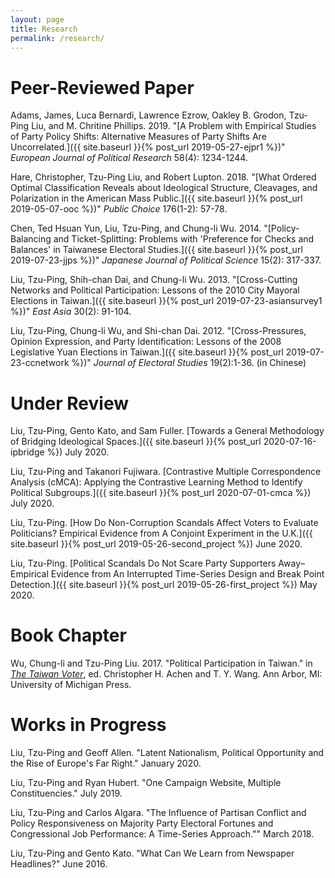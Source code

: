 ```yaml
---
layout: page
title: Research
permalink: /research/
---
```


Peer-Reviewed Paper
===

Adams, James, Luca Bernardi,  Lawrence Ezrow, Oakley B. Grodon, Tzu-Ping Liu, and M. Chritine Phillips. 2019. "[A Problem with Empirical Studies of Party Policy Shifts: Alternative Measures of Party Shifts Are Uncorrelated.]({{ site.baseurl }}{% post_url 2019-05-27-ejpr1 %})" *European Journal of Political Research* 58(4): 1234-1244.

Hare, Christopher, Tzu-Ping Liu, and Robert Lupton. 2018. "[What Ordered Optimal Classification Reveals about Ideological Structure, Cleavages, and Polarization in the American Mass Public.]({{ site.baseurl }}{% post_url 2019-05-07-ooc %})" *Public Choice* 176(1-2): 57-78.


Chen, Ted Hsuan Yun, Liu, Tzu-Ping, and Chung-li Wu. 2014. "[Policy-Balancing and Ticket-Splitting: Problems with 'Preference for Checks and Balances' in Taiwanese Electoral Studies.]({{ site.baseurl }}{% post_url 2019-07-23-jjps %})" *Japanese Journal of Political Science* 15(2): 317-337.

Liu, Tzu-Ping, Shih-chan Dai, and Chung-li Wu. 2013. "[Cross-Cutting Networks and Political
Participation: Lessons of the 2010 City Mayoral Elections in Taiwan.]({{ site.baseurl }}{% post_url 2019-07-23-asiansurvey1 %})" *East Asia* 30(2): 91-104.

Liu, Tzu-Ping, Chung-li Wu, and Shi-chan Dai. 2012. "[Cross-Pressures, Opinion Expression, and Party Identification: Lessons of the 2008 Legislative Yuan Elections in Taiwan.]({{ site.baseurl }}{% post_url 2019-07-23-ccnetwork %})" *Journal of Electoral Studies*  19(2):1-36. (in Chinese)

Under Review
===

Liu, Tzu-Ping, Gento Kato, and Sam Fuller. [Towards a General Methodology of Bridging Ideological Spaces.]({{ site.baseurl }}{% post_url 2020-07-16-ipbridge %}) July 2020.

Liu, Tzu-Ping and Takanori Fujiwara. [Contrastive Multiple Correspondence Analysis (cMCA): Applying the Contrastive Learning Method to Identify Political Subgroups.]({{ site.baseurl }}{% post_url 2020-07-01-cmca %}) July 2020.

Liu, Tzu-Ping. [How Do Non-Corruption Scandals Affect Voters to Evaluate Politicians? Empirical Evidence from A Conjoint Experiment in the U.K.]({{ site.baseurl }}{% post_url 2019-05-26-second_project %}) June 2020.

Liu, Tzu-Ping. [Political Scandals Do Not Scare Party Supporters Away–Empirical Evidence from An Interrupted Time-Series Design and Break Point Detection.]({{ site.baseurl }}{% post_url 2019-05-26-first_project %}) May 2020.

Book Chapter
===

Wu, Chung-li and Tzu-Ping Liu. 2017. "Political Participation in Taiwan." in *[The Taiwan Voter](https://www.press.umich.edu/9375036/taiwan_voter)*, ed. Christopher H. Achen and T. Y. Wang. Ann Arbor, MI: University of Michigan Press.

Works in Progress
===

Liu, Tzu-Ping and Geoff Allen. "Latent Nationalism, Political Opportunity and the Rise of Europe's Far Right." January 2020.

Liu, Tzu-Ping and Ryan Hubert. "One Campaign Website, Multiple Constituencies." July 2019.

Liu, Tzu-Ping and Carlos Algara. "The Influence of Partisan Conflict and Policy Responsiveness on Majority Party Electoral Fortunes and Congressional Job Performance: A Time-Series Approach."" March 2018.

Liu, Tzu-Ping and Gento Kato. "What Can We Learn from Newspaper Headlines?" June 2016.
